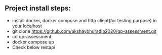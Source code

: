 ## Project install steps: ##
* install docker, docker compose and  http client(for testing purpose) in your localhost
* git clone https://github.com/akshaybhuradia2020/qp-assessment.git
* cd qp-assessment
* docker compose up
* Check below restapi


